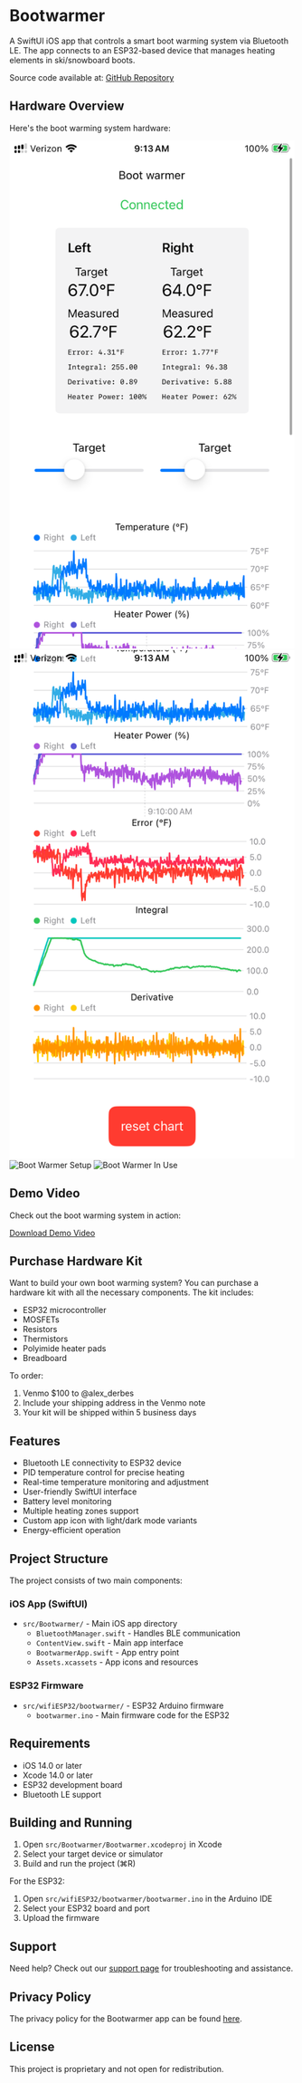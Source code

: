 # Bootwarmer

A SwiftUI iOS app that controls a smart boot warming system via Bluetooth LE. The app connects to an ESP32-based device that manages heating elements in ski/snowboard boots.

Source code available at: [GitHub Repository](https://github.com/adervish/bootwarmer)

## Hardware Overview

Here's the boot warming system hardware:

![Boot Warmer Hardware](images/IMG_8627%202.PNG)
![Boot Warmer Components](images/IMG_8628%202.PNG)
![Boot Warmer Setup](images/IMG_8631.png)
![Boot Warmer In Use](images/IMG_8633.png)

## Demo Video

Check out the boot warming system in action:

[Download Demo Video](bootwarmer.mov)

## Purchase Hardware Kit

Want to build your own boot warming system? You can purchase a hardware kit with all the necessary components. The kit includes:

- ESP32 microcontroller
- MOSFETs
- Resistors
- Thermistors
- Polyimide heater pads
- Breadboard

To order:

1. Venmo $100 to @alex_derbes
2. Include your shipping address in the Venmo note
3. Your kit will be shipped within 5 business days

## Features

- Bluetooth LE connectivity to ESP32 device
- PID temperature control for precise heating
- Real-time temperature monitoring and adjustment
- User-friendly SwiftUI interface
- Battery level monitoring
- Multiple heating zones support
- Custom app icon with light/dark mode variants
- Energy-efficient operation

## Project Structure

The project consists of two main components:

### iOS App (SwiftUI)
- `src/Bootwarmer/` - Main iOS app directory
  - `BluetoothManager.swift` - Handles BLE communication
  - `ContentView.swift` - Main app interface
  - `BootwarmerApp.swift` - App entry point
  - `Assets.xcassets` - App icons and resources

### ESP32 Firmware
- `src/wifiESP32/bootwarmer/` - ESP32 Arduino firmware
  - `bootwarmer.ino` - Main firmware code for the ESP32

## Requirements

- iOS 14.0 or later
- Xcode 14.0 or later
- ESP32 development board
- Bluetooth LE support

## Building and Running

1. Open `src/Bootwarmer/Bootwarmer.xcodeproj` in Xcode
2. Select your target device or simulator
3. Build and run the project (⌘R)

For the ESP32:
1. Open `src/wifiESP32/bootwarmer/bootwarmer.ino` in the Arduino IDE
2. Select your ESP32 board and port
3. Upload the firmware

## Support

Need help? Check out our [support page](support.html) for troubleshooting and assistance.

## Privacy Policy

The privacy policy for the Bootwarmer app can be found [here](privacy_policy.html).

## License

This project is proprietary and not open for redistribution.
